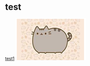 # test
 [test1](./thread/summary_thread.md)
 ![test2](https://github.com/Perfect-Jimmy/tutorial_springboot2/raw/master/note/thread/cat.png)
 
